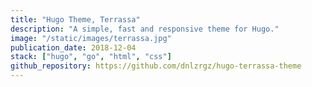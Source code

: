 ```yaml
---
title: "Hugo Theme, Terrassa"
description: "A simple, fast and responsive theme for Hugo."
image: "/static/images/terrassa.jpg"
publication_date: 2018-12-04
stack: ["hugo", "go", "html", "css"]
github_repository: https://github.com/dnlzrgz/hugo-terrassa-theme
---
```

